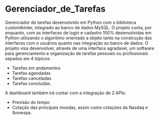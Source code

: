 # Gerenciador_de_Tarefas
Gerenciador de tarefas desenvolvido em Python com o biblioteca customtkinter, integrado ao banco de dados MySQL.
O projeto conta, por enquanto, com as interfaces de login e cadastro 100% desenvolvidas em Python utilizando o algoritimo orientado a objeto tanto na construção das interfaces com o usuários quanto nas integração ao banco de dados.
O projeto visa desenvolver, através de uma interface agradavel, um software para gerenciamento e organização de tarefas pessoais ou profissionais sepados em 4 tópicos:
- Tarefas em andamentos
- Tarefas agendadas
- Tarefas canceladas
- Tarefas concluidas.

A dashboard também irá contar com a integração de 2 APIs:
- Previsão do tempo
- Cotação das principais moedas, assim como cotações da Nasdaq e Ibovespa.
